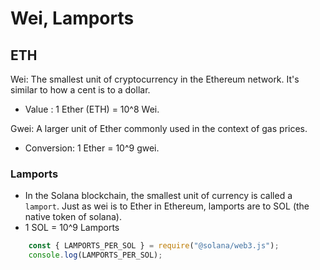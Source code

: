 # Wei, Lamports

## ETH
Wei: The smallest unit of cryptocurrency in the Ethereum network. It's similar to how a cent is to a dollar.
 - Value : 1 Ether (ETH) = 10^8 Wei.

Gwei: A larger unit of Ether commonly used in the context of gas prices.
 - Conversion: 1 Ether = 10^9 gwei.

### Lamports
- In the Solana blockchain, the smallest unit of currency is called a `lamport`. Just as wei is to Ether in Ethereum, lamports are to SOL (the native token of solana).
- 1 SOL = 10^9 Lamports

```javascript
    const { LAMPORTS_PER_SOL } = require("@solana/web3.js");
    console.log(LAMPORTS_PER_SOL);
```
